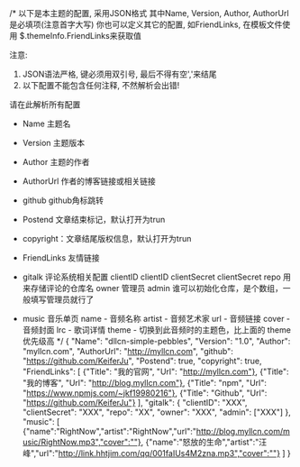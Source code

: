 /*
以下是本主题的配置, 采用JSON格式
其中Name, Version, Author, AuthorUrl是必填项(注意首字大写)
你也可以定义其它的配置, 如FriendLinks, 在模板文件使用 $.themeInfo.FriendLinks来获取值

注意:
1) JSON语法严格, 键必须用双引号, 最后不得有空','来结尾
2) 以下配置不能包含任何注释, 不然解析会出错!

请在此解析所有配置
* Name 主题名
* Version 主题版本
* Author 主题的作者
* AuthorUrl 作者的博客链接或相关链接
* github github角标跳转
* Postend 文章结束标记，默认打开为trun
* copyright：文章结尾版权信息，默认打开为trun

* FriendLinks 友情链接

* gitalk 评论系统相关配置
  clientID clientID
  clientSecret clientSecret
  repo  用来存储评论的仓库名
  owner 管理员
  admin 谁可以初始化仓库，是个数组，一般填写管理员就行了
* music 音乐单页
    name	-	音频名称
    artist	-	音频艺术家
    url	-	音频链接
    cover	-	音频封面
    lrc	-	歌词详情
    theme	-	切换到此音频时的主题色，比上面的 theme 优先级高
*/
{
  "Name": "dllcn-simple-pebbles",
  "Version": "1.0",
  "Author": "myllcn.com",
  "AuthorUrl": "http://myllcn.com",
  "github": "https://github.com/KeiferJu",
  "Postend": true,
  "copyright": true,
  "FriendLinks": [
    {"Title": "我的官网", "Url": "http://myllcn.com"},
    {"Title": "我的博客", "Url": "http://blog.myllcn.com"},
    {"Title": "npm", "Url": "https://www.npmjs.com/~jkf19980216"},
    {"Title": "Github", "Url": "https://github.com/KeiferJu"}
  ],
  "gitalk": {
    "clientID": "XXX",
    "clientSecret": "XXX",
    "repo": "XX",
    "owner": "XXX",
    "admin": ["XXX"]
  },
  "music": [
    {"name":"RightNow","artist":"RightNow","url":"http://blog.myllcn.com/music/RightNow.mp3","cover":""},
    {"name":"怒放的生命","artist":"汪峰","url":"http://link.hhtjim.com/qq/001faIUs4M2zna.mp3","cover":""}
  ]
}
